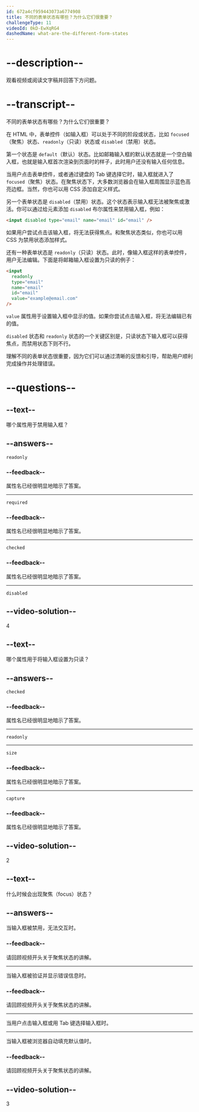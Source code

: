 ```yaml
---
id: 672a4cf959443073a6774908
title: 不同的表单状态有哪些？为什么它们很重要？
challengeType: 11
videoId: 0kD-EwXqRG4
dashedName: what-are-the-different-form-states
---
```


# --description--

观看视频或阅读文字稿并回答下方问题。

# --transcript--

不同的表单状态有哪些？为什么它们很重要？

在 HTML 中，表单控件（如输入框）可以处于不同的阶段或状态，比如 `focused`（聚焦）状态、`readonly`（只读）状态或 `disabled`（禁用）状态。

第一个状态是 `default`（默认）状态。比如邮箱输入框的默认状态就是一个空白输入框，也就是输入框首次渲染到页面时的样子，此时用户还没有输入任何信息。

当用户点击表单控件，或者通过键盘的 Tab 键选择它时，输入框就进入了 `focused`（聚焦）状态。在聚焦状态下，大多数浏览器会在输入框周围显示蓝色高亮边框。当然，你也可以用 CSS 添加自定义样式。

另一个表单状态是 `disabled`（禁用）状态。这个状态表示输入框无法被聚焦或激活。你可以通过给元素添加 `disabled` 布尔属性来禁用输入框，例如：

```html
<input disabled type="email" name="email" id="email" />
```

如果用户尝试点击该输入框，将无法获得焦点。和聚焦状态类似，你也可以用 CSS 为禁用状态添加样式。

还有一种表单状态是 `readonly`（只读）状态。此时，像输入框这样的表单控件，用户无法编辑。下面是将邮箱输入框设置为只读的例子：

```html
<input
  readonly
  type="email"
  name="email"
  id="email"
  value="example@email.com"
/>
```

`value` 属性用于设置输入框中显示的值。如果你尝试点击输入框，将无法编辑已有的值。

`disabled` 状态和 `readonly` 状态的一个关键区别是，只读状态下输入框可以获得焦点，而禁用状态下则不行。

理解不同的表单状态很重要，因为它们可以通过清晰的反馈和引导，帮助用户顺利完成操作并处理错误。

# --questions--

## --text--

哪个属性用于禁用输入框？

## --answers--

`readonly`

### --feedback--

属性名已经很明显地暗示了答案。

---

`required`

### --feedback--

属性名已经很明显地暗示了答案。

---

`checked`

### --feedback--

属性名已经很明显地暗示了答案。

---

`disabled`

## --video-solution--

4

## --text--

哪个属性用于将输入框设置为只读？

## --answers--

`checked`

### --feedback--

属性名已经很明显地暗示了答案。

---

`readonly`

---

`size`

### --feedback--

属性名已经很明显地暗示了答案。

---

`capture`

### --feedback--

属性名已经很明显地暗示了答案。

## --video-solution--

2

## --text--

什么时候会出现聚焦（focus）状态？

## --answers--

当输入框被禁用，无法交互时。

### --feedback--

请回顾视频开头关于聚焦状态的讲解。

---

当输入框被验证并显示错误信息时。

### --feedback--

请回顾视频开头关于聚焦状态的讲解。

---

当用户点击输入框或用 Tab 键选择输入框时。

---

当输入框被浏览器自动填充默认值时。

### --feedback--

请回顾视频开头关于聚焦状态的讲解。

## --video-solution--

3

